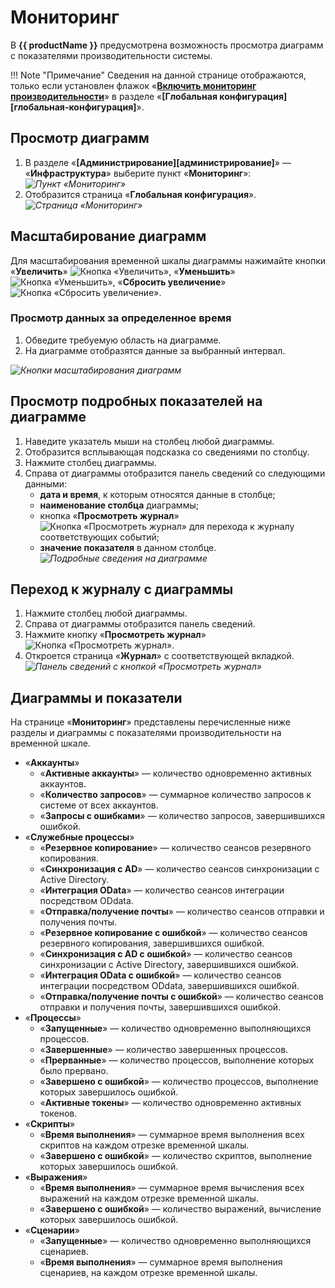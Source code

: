 # Мониторинг

В **{{ productName }}** предусмотрена возможность просмотра диаграмм с показателями производительности системы.

!!! Note "Примечание"
    Сведения на данной странице отображаются, только если установлен флажок «**[Включить мониторинг производительности](global_configuration.md#включить-мониторинг-производительности)**» в разделе «**[Глобальная конфигурация][глобальная-конфигурация]**».

## Просмотр диаграмм

1. В разделе «**[Администрирование][администрирование]**» — «**Инфраструктура**» выберите пункт «**Мониторинг**»:
*![Пункт «Мониторинг»](monitoring.png)*
2. Отобразится страница «**Глобальная конфигурация**».
*![Страница «Мониторинг»](monitoring_page_1.png)*

## Масштабирование диаграмм

Для масштабирования временной шкалы диаграммы нажимайте кнопки «**Увеличить**» ![Кнопка «Увеличить»](monitoring_zoom_in.png), «**Уменьшить**» ![Кнопка «Уменьшить»](monitoring_zoom_out.png), «**Сбросить увеличение**» ![Кнопка «Сбросить увеличение»](monitoring_zoom_reset.png).

### Просмотр данных за определенное время

1. Обведите требуемую область на диаграмме.
2. На диаграмме отобразятся данные за выбранный интервал.

*![Кнопки масштабирования диаграмм](monitoring_zoom_buttons.png)*

## Просмотр подробных показателей на диаграмме

1. Наведите указатель мыши на столбец любой диаграммы.
2. Отобразится всплывающая подсказка со сведениями по столбцу.
3. Нажмите столбец диаграммы.
4. Справа от диаграммы отобразится панель сведений со следующими данными:
    * **дата и время**, к которым относятся данные в столбце;
    * **наименование столбца** диаграммы;
    * кнопка «**Просмотреть журнал**» ![Кнопка «Просмотреть журнал»](monitoring_view_log_button.png) для перехода к журналу соответствующих событий;
    * **значение показателя** в данном столбце.
*![Подробные сведения на диаграмме](monitoring_column_details.png)*

## Переход к журналу с диаграммы

1. Нажмите столбец любой диаграммы.
2. Справа от диаграммы отобразится панель сведений.
3. Нажмите кнопку «**Просмотреть журнал**» ![Кнопка «Просмотреть журнал»](monitoring_view_log_button.png).
4. Откроется страница «**Журнал**» с соответствующей вкладкой.
*![Панель сведений с кнопкой «Просмотреть журнал»](monitoring_details.png)*

## Диаграммы и показатели

На странице «**Мониторинг**» представлены перечисленные ниже разделы и диаграммы с показателями производительности на временной шкале.

* «**Аккаунты**»
    - «**Активные аккаунты**» — количество одновременно активных аккаунтов.
    - «**Количество запросов**» — суммарное количество запросов к системе от всех аккаунтов.
    - «**Запросы с ошибками**» — количество запросов, завершившихся ошибкой.
* «**Служебные процессы**»
    - «**Резервное копирование**» — количество сеансов резервного копирования.
    - «**Синхронизация с AD**» — количество сеансов синхронизации с Active Directory.
    - «**Интеграция OData**» — количество сеансов интеграции посредством ODdata.
    - «**Отправка/получение почты**» — количество сеансов отправки и получения почты.
    - «**Резервное копирование c ошибкой**» — количество сеансов резервного копирования, завершившихся ошибкой.
    - «**Синхронизация с AD c ошибкой**» — количество сеансов синхронизации с Active Directory, завершившихся ошибкой.
    - «**Интеграция OData c ошибкой**» — количество сеансов интеграции посредством ODdata, завершившихся ошибкой.
    - «**Отправка/получение почты c ошибкой**» — количество сеансов  отправки и получения почты, завершившихся ошибкой.
* «**Процессы**»
    - «**Запущенные**» — количество одновременно выполняющихся процессов.
    - «**Завершенные**» — количество завершенных процессов.
    - «**Прерванные**» — количество процессов, выполнение которых было прервано.
    - «**Завершено с ошибкой**» — количество процессов, выполнение которых завершилось ошибкой.
    - «**Активные токены**» — количество одновременно активных токенов.
* «**Скрипты**»
    - «**Время выполнения**» — суммарное время выполнения всех скриптов на каждом отрезке временной шкалы.
    - «**Завершено с ошибкой**» — количество скриптов, выполнение которых завершилось ошибкой.
* «**Выражения**»
    - «**Время выполнения**» — суммарное время вычисления всех выражений на каждом отрезке временной шкалы.
    - «**Завершено с ошибкой**» — количество выражений, вычисление которых завершилось ошибкой.
* «**Сценарии**»
    - «**Запущенные**» — количество одновременно выполняющихся сценариев.
    - «**Время выполнения**» — суммарное время выполнения сценариев, на каждом отрезке временной шкалы.